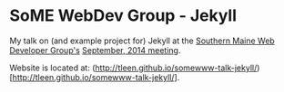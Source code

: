 SoME WebDev Group - Jekyll
==========================

My talk on (and example project for) Jekyll at the [Southern Maine Web Developer Group's](http://www.meetup.com/Southern-Maine-Web-Developer-Group/) [September, 2014 meeting](http://www.meetup.com/Southern-Maine-Web-Developer-Group/events/207626212/).

Website is located at: (http://tleen.github.io/somewww-talk-jekyll/)[http://tleen.github.io/somewww-talk-jekyll/].
